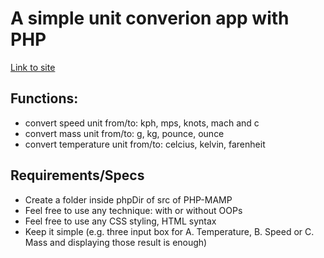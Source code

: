 # A simple unit converion app with PHP

[Link to site](http://alextrandev.infinityfreeapp.com/measurement_conversion/)

## Functions:

- convert speed unit from/to: kph, mps, knots, mach and c
- convert mass unit from/to: g, kg, pounce, ounce
- convert temperature unit from/to: celcius, kelvin, farenheit

## Requirements/Specs

- Create a folder inside phpDir of src of PHP-MAMP
- Feel free to use any technique: with or without OOPs
- Feel free to use any CSS styling, HTML syntax
- Keep it simple (e.g. three input box for A. Temperature, B. Speed or C. Mass and displaying those result is enough)
